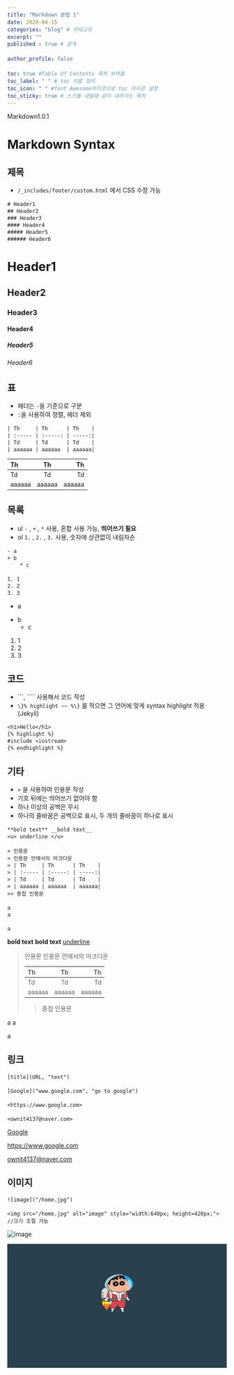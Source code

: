 ```yaml
---
title: "Markdown 문법 1"
date: 2020-04-15
categories: "blog" # 카테고리
excerpt: ""
published : true # 공개

author_profile: false

toc: true #Table Of Contents 목차 보여줌
toc_label: " " # toc 이름 정의
toc_icon: " " #font Awesome아이콘으로 toc 아이콘 설정
toc_sticky: true # 스크롤 내릴때 같이 내려가는 목차
---
```

<!--Language Button HTML -->
<span><a class="Markdown"><i class="fab fa-markdown"></i> Markdown</a><a class="MarkdownVer">1.0.1</a></span>
<!--Language Button HTML -->
<!-- Main content-->

# Markdown Syntax

## 제목

- `/_includes/footer/custom.html` 에서 CSS 수정 가능

```
# Header1
## Header2
### Header3
#### Header4
##### Header5
###### Header6
```

# Header1
## Header2
### Header3
#### Header4
##### Header5
###### Header6


## 표
- 헤더는 `-`을 기준으로 구분
- `:`을 사용하여 정렬, 헤더 제외


```
| Th     | Th      | Th    |
| :----- | :-----: | -----:|
| Td     | Td      | Td    |
| aaaaaa | aaaaaa  | aaaaaa|
```


| Th     | Th      | Th    |
| :----- | :-----: | -----:|
| Td     | Td      | Td    |
| aaaaaa | aaaaaa  | aaaaaa|

## 목록

- ul `-` , `+` , `*` 사용, 혼합 사용 가능, **띄어쓰기 필요**
- ol `1.` , `2.` , `3.` 사용, 숫자에 상관없이 내림차순

```
- a
+ b
    * c

1. 1
2. 2
3. 3
```

- a
+ b
    * c

1. 1
2. 2
3. 3

## 코드

- \`\`\`, \`\`\`\` 사용해서 코드 작성
- `\}% highlight ~~ %\}` 를 적으면 그 언어에 맞게 syntax highlight 적용 (Jekyll)

```
<h1>Hello</h1>
{% highlight %}
#include <iostream>
{% endhighlight %}

```


## 기타

- `>` 을 사용하여 인용문 작성
- 기호 뒤에는 띄어쓰기 없어야 함
- 하나 이상의 공백은 무시
- 하나의 줄바꿈은 공백으로 표시, 두 개의 줄바꿈이 하나로 표시

```
**bold text** __bold text__
<u> underline </u>

> 인용문
> 인용문 안에서의 마크다운
> | Th     | Th      | Th    |
> | :----- | :-----: | -----:|
> | Td     | Td      | Td    |
> | aaaaaa | aaaaaa  | aaaaaa|
>> 중첩 인용문

a
a

a
```
**bold text** __bold text__
<u> underline </u>

> 인용문
> 인용문 안에서의 마크다운
>
> | Th     | Th      | Th    |
> | :----- | :-----: | -----:|
> | Td     | Td      | Td    |
> | aaaaaa | aaaaaa  | aaaaaa|
>
>> 중첩 인용문

a
a

a


## 링크

```
[title](URL, "text")

[Google]("www.google.com", "go to google")

<https://www.google.com>

<ownit4137@naver.com>
```

[Google]("www.google.com", "go to google")

<https://www.google.com>

<ownit4137@naver.com>

## 이미지

```
![image]("/home.jpg")

<img src="/home.jpg" alt="image" style="width:640px; height=420px;">
//크기 조절 가능
```


![image]("/home.jpg")


<img src="/home.jpg" alt="image" style="width:640px; height=420px;">
